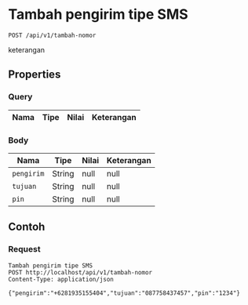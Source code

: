 # Tambah pengirim tipe SMS
```http
POST /api/v1/tambah-nomor
```
keterangan
## Properties
### Query
Nama | Tipe | Nilai | Keterangan
--- | --- | --- | ---
### Body
Nama | Tipe | Nilai | Keterangan
--- | --- | --- | ---
<code>pengirim</code> | String | null | null
<code>tujuan</code> | String | null | null
<code>pin</code> | String | null | null
## Contoh
### Request
```http
Tambah pengirim tipe SMS
POST http://localhost/api/v1/tambah-nomor
Content-Type: application/json

{"pengirim":"+6281935155404","tujuan":"087758437457","pin":"1234"}
```
